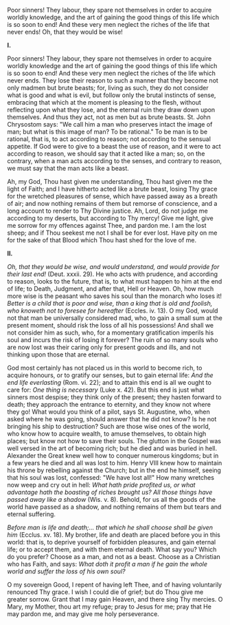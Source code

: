 
Poor sinners! They labour, they spare not themselves in order to acquire worldly knowledge, and the art of gaining the good things of this life which is so soon to end! And these very men neglect the riches of the life that never ends! Oh, that they would be wise!

**I\.**

Poor sinners! They labour, they spare not themselves in order to acquire worldly knowledge and the art of gaining the good things of this life which is so soon to end! And these very men neglect the riches of the life which never ends. They lose their reason to such a manner that they become not only madmen but brute beasts; for, living as such, they do not consider what is good and what is evil, but follow only the brutal instincts of sense, embracing that which at the moment is pleasing to the flesh, without reflecting upon what they lose, and the eternal ruin they draw down upon themselves. And thus they act, not as men but as brute beasts. St. John Chrysostom says: \"We call him a man who preserves intact the image of man; but what is this image of man? To be rational.\" To be man is to be rational, that is, to act according to reason; not according to the sensual appetite. If God were to give to a beast the use of reason, and it were to act according to reason, we should say that it acted like a man; so, on the contrary, when a man acts according to the senses, and contrary to reason, we must say that the man acts like a beast.

Ah, my God, Thou hast given me understanding, Thou hast given me the light of Faith; and I have hitherto acted like a brute beast, losing Thy grace for the wretched pleasures of sense, which have passed away as a breath of air; and now nothing remains of them but remorse of conscience, and a long account to render to Thy Divine justice. Ah, Lord, do not judge me according to my deserts, but according to Thy mercy! Give me light, give me sorrow for my offences against Thee, and pardon me. I am the lost sheep; and if Thou seekest me not I shall be for ever lost. Have pity on me for the sake of that Blood which Thou hast shed for the love of me.

**II\.**

*Oh, that they would be wise, and would understand, and would provide for their last end!* (Deut. xxxii. 29). He who acts with prudence, and according to reason, looks to the future, that is, to what must happen to him at the end of life; to Death, Judgment, and after that, Hell or Heaven. Oh, how much more wise is the peasant who saves his soul than the monarch who loses it! *Better is a child that is poor and wise, than a king that is old and foolish, who knoweth not to foresee for hereafter* (Eccles. iv. 13). O my God, would not that man be universally considered mad, who, to gain a small sum at the present moment, should risk the loss of all his possessions! And shall we not consider him as such, who, for a momentary gratification imperils his soul and incurs the risk of losing it forever? The ruin of so many souls who are now lost was their caring only for present goods and ills, and not thinking upon those that are eternal.

God most certainly has not placed us in this world to become rich, to acquire honours, or to gratify our senses, but to gain eternal life: *And the end life everlasting* (Rom. vi. 22); and to attain this end is all we ought to care for: *One thing is necessary* (Luke x. 42). But this end is just what sinners most despise; they think only of the present; they hasten forward to death; they approach the entrance to eternity, and they know not where they go! What would you think of a pilot, says St. Augustine, who, when asked where he was going, should answer that he did not know? Is he not bringing his ship to destruction? Such are those wise ones of the world, who know how to acquire wealth, to amuse themselves, to obtain high places; but know not how to save their souls. The glutton in the Gospel was well versed in the art of becoming rich; but he died and was buried in hell. Alexander the Great knew well how to conquer numerous kingdoms; but in a few years he died and all was lost to him. Henry VIII knew how to maintain his throne by rebelling against the Church; but in the end he himself, seeing that his soul was lost, confessed: \"We have lost all!\" How many wretches now weep and cry out in hell: *What hath pride profited us, or what advantage hath the boasting of riches brought us? All those things have passed away like a shadow* (Wis. v. 8). Behold, for us all the goods of the world have passed as a shadow, and nothing remains of them but tears and eternal suffering.

*Before man is life and death;... that which he shall choose shall be given him* (Ecclus. xv. 18). My brother, life and death are placed before you in this world: that is, to deprive yourself of forbidden pleasures, and gain eternal life; or to accept them, and with them eternal death. What say you? Which do you prefer? Choose as a man, and not as a beast. Choose as a Christian who has Faith, and says: *What doth it profit a man if he gain the whole world and suffer the loss of his own soul?*

O my sovereign Good, I repent of having left Thee, and of having voluntarily renounced Thy grace. I wish I could die of grief; but do Thou give me greater sorrow. Grant that I may gain Heaven, and there sing Thy mercies. O Mary, my Mother, thou art my refuge; pray to Jesus for me; pray that He may pardon me, and may give me holy perseverance.

